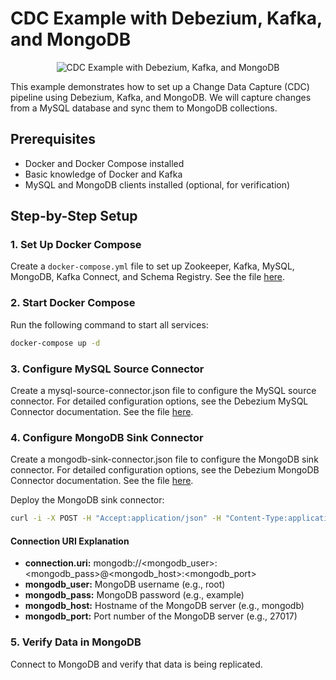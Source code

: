 # CDC Example with Debezium, Kafka, and MongoDB

<p align=center>
    <img src="./debezium-mysql-mongo.jpg" alt="CDC Example with Debezium, Kafka, and MongoDB"/>
</p>

This example demonstrates how to set up a Change Data Capture (CDC) pipeline using Debezium, Kafka, and MongoDB. We will capture changes from a MySQL database and sync them to MongoDB collections.

## Prerequisites

- Docker and Docker Compose installed
- Basic knowledge of Docker and Kafka
- MySQL and MongoDB clients installed (optional, for verification)

## Step-by-Step Setup

### 1. Set Up Docker Compose

Create a `docker-compose.yml` file to set up Zookeeper, Kafka, MySQL, MongoDB, Kafka Connect, and Schema Registry. See the file [here](./docker-compose.yaml).

### 2. Start Docker Compose

Run the following command to start all services:

```bash
docker-compose up -d
```

### 3. Configure MySQL Source Connector

Create a mysql-source-connector.json file to configure the MySQL source connector. For detailed configuration options, see the Debezium MySQL Connector documentation. See the file [here](./mysql-source-connector.json).

### 4. Configure MongoDB Sink Connector

Create a mongodb-sink-connector.json file to configure the MongoDB sink connector. For detailed configuration options, see the Debezium MongoDB Connector documentation. See the file [here](./mongodb-sink-connector.json).

Deploy the MongoDB sink connector:

```bash
curl -i -X POST -H "Accept:application/json" -H "Content-Type:application/json" --data @mongodb-sink-connector.json http://localhost:8083/connectors/
```

#### Connection URI Explanation
- **connection.uri:** mongodb://<mongodb_user>:<mongodb_pass>@<mongodb_host>:<mongodb_port>
- **mongodb_user:** MongoDB username (e.g., root)
- **mongodb_pass:** MongoDB password (e.g., example)
- **mongodb_host:** Hostname of the MongoDB server (e.g., mongodb)
- **mongodb_port:** Port number of the MongoDB server (e.g., 27017)

### 5. Verify Data in MongoDB

Connect to MongoDB and verify that data is being replicated.
